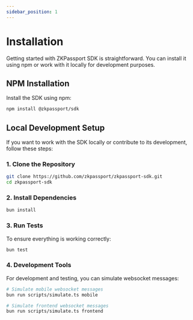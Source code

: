 ```yaml
---
sidebar_position: 1
---
```


# Installation

Getting started with ZKPassport SDK is straightforward. You can install it using npm or work with it locally for development purposes.

## NPM Installation

Install the SDK using npm:

```bash
npm install @zkpassport/sdk
```

## Local Development Setup

If you want to work with the SDK locally or contribute to its development, follow these steps:

### 1. Clone the Repository

```bash
git clone https://github.com/zkpassport/zkpassport-sdk.git
cd zkpassport-sdk
```

### 2. Install Dependencies

```bash
bun install
```

### 3. Run Tests

To ensure everything is working correctly:

```bash
bun test
```

### 4. Development Tools

For development and testing, you can simulate websocket messages:

```bash
# Simulate mobile websocket messages
bun run scripts/simulate.ts mobile

# Simulate frontend websocket messages
bun run scripts/simulate.ts frontend
```
